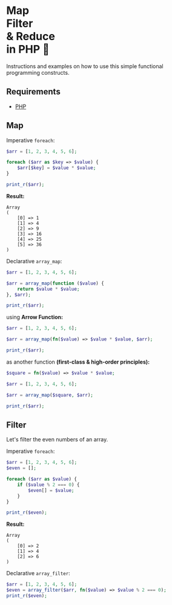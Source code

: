 # Map<br>Filter<br>& Reduce<br>in PHP 🐘

Instructions and examples on how to use this simple functional programming constructs.

## Requirements

- [PHP](https://www.php.net/manual/en/install.php)

## Map
 
Imperative `foreach`:
 
```php
$arr = [1, 2, 3, 4, 5, 6];

foreach ($arr as $key => $value) {
    $arr[$key] = $value * $value;
}

print_r($arr);
```

**Result:**

```text
Array
(
    [0] => 1
    [1] => 4
    [2] => 9
    [3] => 16
    [4] => 25
    [5] => 36
)
```

Declarative `array_map`:

```php
$arr = [1, 2, 3, 4, 5, 6];

$arr = array_map(function ($value) {
    return $value * $value;
}, $arr);

print_r($arr);
```

using **Arrow Function:**

```php
$arr = [1, 2, 3, 4, 5, 6];

$arr = array_map(fn($value) => $value * $value, $arr);

print_r($arr);
```

as another function **(first-class & high-order principles):**

```php
$square = fn($value) => $value * $value;

$arr = [1, 2, 3, 4, 5, 6];

$arr = array_map($square, $arr);

print_r($arr);
```

## Filter

Let's filter the even numbers of an array.

Imperative `foreach`:

```php
$arr = [1, 2, 3, 4, 5, 6];
$even = [];

foreach ($arr as $value) {
    if ($value % 2 === 0) {
        $even[] = $value;
    }
}

print_r($even);
```

**Result:**

```text
Array
(
    [0] => 2
    [1] => 4
    [2] => 6
)
```

Declarative `array_filter`:

```php
$arr = [1, 2, 3, 4, 5, 6];
$even = array_filter($arr, fn($value) => $value % 2 === 0);
print_r($even);
```